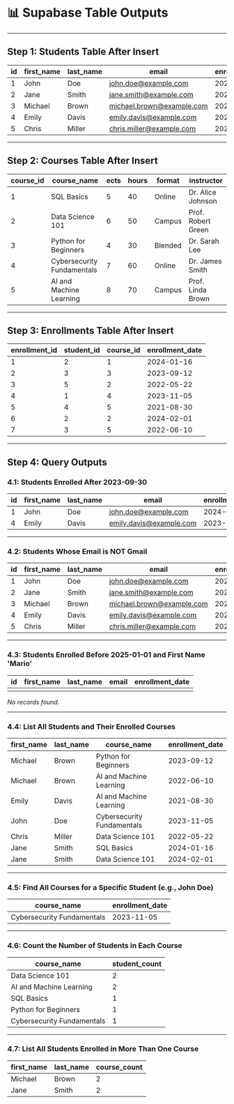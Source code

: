 # 📊 Supabase Table Outputs

---

## **Step 1: Students Table After Insert**

| id | first_name | last_name | email                     | enrollment_date |
| -- | ---------- | --------- | ------------------------- | --------------- |
| 1  | John       | Doe       | john.doe@example.com      | 2024-01-15      |
| 2  | Jane       | Smith     | jane.smith@example.com    | 2023-09-10      |
| 3  | Michael    | Brown     | michael.brown@example.com | 2022-05-20      |
| 4  | Emily      | Davis     | emily.davis@example.com   | 2023-11-01      |
| 5  | Chris      | Miller    | chris.miller@example.com  | 2021-08-25      |

---

## **Step 2: Courses Table After Insert**

| course_id | course_name                | ects | hours | format  | instructor         |
| --------- | -------------------------- | ---- | ----- | ------- | ------------------ |
| 1         | SQL Basics                 | 5    | 40    | Online  | Dr. Alice Johnson  |
| 2         | Data Science 101           | 6    | 50    | Campus  | Prof. Robert Green |
| 3         | Python for Beginners       | 4    | 30    | Blended | Dr. Sarah Lee      |
| 4         | Cybersecurity Fundamentals | 7    | 60    | Online  | Dr. James Smith    |
| 5         | AI and Machine Learning    | 8    | 70    | Campus  | Prof. Linda Brown  |

---

## **Step 3: Enrollments Table After Insert**

| enrollment_id | student_id | course_id | enrollment_date |
| ------------- | ---------- | --------- | --------------- |
| 1             | 2          | 1         | 2024-01-16      |
| 2             | 3          | 3         | 2023-09-12      |
| 3             | 5          | 2         | 2022-05-22      |
| 4             | 1          | 4         | 2023-11-05      |
| 5             | 4          | 5         | 2021-08-30      |
| 6             | 2          | 2         | 2024-02-01      |
| 7             | 3          | 5         | 2022-06-10      |

---

## **Step 4: Query Outputs**

### **4.1: Students Enrolled After 2023-09-30**

| id | first_name | last_name | email                     | enrollment_date |
| -- | ---------- | --------- | ------------------------- | --------------- |
| 1  | John       | Doe       | john.doe@example.com      | 2024-01-15      |
| 4  | Emily      | Davis     | emily.davis@example.com   | 2023-11-01      |

---

### **4.2: Students Whose Email is NOT Gmail**

| id | first_name | last_name | email                     | enrollment_date |
| -- | ---------- | --------- | ------------------------- | --------------- |
| 1  | John       | Doe       | john.doe@example.com      | 2024-01-15      |
| 2  | Jane       | Smith     | jane.smith@example.com    | 2023-09-10      |
| 3  | Michael    | Brown     | michael.brown@example.com | 2022-05-20      |
| 4  | Emily      | Davis     | emily.davis@example.com   | 2023-11-01      |
| 5  | Chris      | Miller    | chris.miller@example.com  | 2021-08-25      |

---

### **4.3: Students Enrolled Before 2025-01-01 and First Name 'Mario'**

| id | first_name | last_name | email | enrollment_date |
| -- | ---------- | --------- | ----- | --------------- |
|    |            |           |       |                 |

*No records found.*

---

### **4.4: List All Students and Their Enrolled Courses**

| first_name | last_name | course_name                | enrollment_date |
| ---------- | --------- | -------------------------- | --------------- |
| Michael    | Brown     | Python for Beginners       | 2023-09-12      |
| Michael    | Brown     | AI and Machine Learning    | 2022-06-10      |
| Emily      | Davis     | AI and Machine Learning    | 2021-08-30      |
| John       | Doe       | Cybersecurity Fundamentals | 2023-11-05      |
| Chris      | Miller    | Data Science 101           | 2022-05-22      |
| Jane       | Smith     | SQL Basics                 | 2024-01-16      |
| Jane       | Smith     | Data Science 101           | 2024-02-01      |

---

### **4.5: Find All Courses for a Specific Student (e.g., John Doe)**

| course_name                | enrollment_date |
| -------------------------- | --------------- |
| Cybersecurity Fundamentals | 2023-11-05      |

---

### **4.6: Count the Number of Students in Each Course**

| course_name                | student_count |
| -------------------------- | ------------- |
| Data Science 101           | 2             |
| AI and Machine Learning    | 2             |
| SQL Basics                 | 1             |
| Python for Beginners       | 1             |
| Cybersecurity Fundamentals | 1             |

---

### **4.7: List All Students Enrolled in More Than One Course**

| first_name | last_name | course_count |
| ---------- | --------- | ------------ |
| Michael    | Brown     | 2            |
| Jane       | Smith     | 2            |
